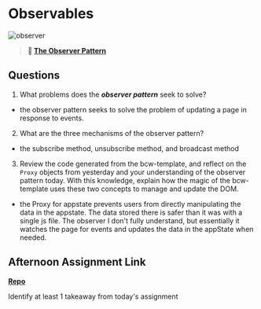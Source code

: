 # Observables

![observer](https://bcw.blob.core.windows.net/public/img/journals/8014045611652045)

> **📖 [The Observer Pattern](https://codeworksacademy.com/fs-student-guide/resources/wk3/04-Observer-Pattern)**

## Questions

1. What problems does the ***observer pattern*** seek to solve?

- the observer pattern seeks to solve the problem of updating a page in response to events. 

2. What are the three mechanisms of the observer pattern?

- the subscribe method, unsubscribe method, and broadcast method

3. Review the code generated from the bcw-template, and reflect on the `Proxy` objects from yesterday and your understanding of the observer pattern today. With this knowledge, explain how the magic of the bcw-template uses these two concepts to manage and update the DOM.

- the Proxy for appstate prevents users from directly manipulating the data in the appstate. The data stored there is safer than it was with a single js file. The observer I don't fully understand, but essentially it watches the page for events and updates the data in the appState when needed.

## Afternoon Assignment Link

**[Repo](https://github.com/zroes/fruit-salad)**

Identify at least 1 takeaway from today's assignment
